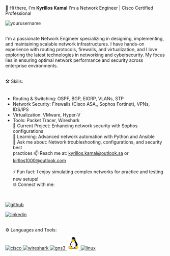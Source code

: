 👋 Hi there, I'm <B>Kyrillos Kamal</B> I'm a Network Engineer | Cisco Certified Professional
<p align="left"> <img src="https://komarev.com/ghpvc/?username=yourusername&label=Profile%20views&color=0e75b6&style=flat" alt="yourusername" /> </p>
</br>
I'm a passionate Network Engineer specializing in designing, implementing, and maintaining scalable network infrastructures. I have hands-on experience with routing protocols, firewalls, and virtualization, and I love exploring the latest technologies in networking and cybersecurity. My focus lies in ensuring optimal network performance and security across enterprise environments.
</br> </br>

🛠️ Skills:
</br>
</br>
- Routing & Switching: OSPF, BGP, EIGRP, VLANs, STP </br>
- Network Security: Firewalls (Cisco ASA,, Sophos Fortinet), VPNs, IDS/IPS</br>
- Virtualization: VMware, Hyper-V</br>
- Tools: Packet Tracer, Wireshark</br>
🔭 Current Project: Enhancing network security with Sophos configurations </br>
🌱 Learning: Advanced network automation with Python and Ansible</br>
💬 Ask me about: Network troubleshooting, configurations, and security best</br> practices
📫 Reach me at:  <a href="mailto:kyrillos.kamal@outlook.sa"> kyrillos.kamal@outlook.sa</a>
 or <a href="mailto:kirllos1000@outlook.com"> kirllos1000@outlook.com</a> </br></br>
⚡ Fun fact: I enjoy simulating complex networks for practice and testing new setups!</br>
🌐 Connect with me:
</br>

<a href="https://github.com/Kyrillos-k-adib" target="blank"><img src='https://cdn.jsdelivr.net/npm/simple-icons@3.0.1/icons/github.svg' alt='github' height='40'></a>

<a href="https://www.linkedin.com/in/kyrillos-kamal/" target="blank"><img src='https://cdn.jsdelivr.net/npm/simple-icons@3.0.1/icons/linkedin.svg' alt='linkedin' height='40'></a>

</br>
⚙️ Languages and Tools:</br>

<p align="left"> 
  <a href="https://www.cisco.com/" target="_blank" rel="noreferrer">
    <img src="https://encrypted-tbn0.gstatic.com/images?q=tbn:ANd9GcRNTqx7NEgSZ2njWhxj6WhIXrW3isjUUwxJTg&s" alt="cisco" width="50" height="50"/>
  </a> 
  
  <a href="https://www.wireshark.org/" target="_blank" rel="noreferrer">
    <img src="https://ih1.redbubble.net/image.815853981.9202/st,small,507x507-pad,600x600,f8f8f8.u4.jpg" alt="wireshark" width="40" height="40"/>
  </a> 
  <a href="https://gns3.com/" target="_blank" rel="noreferrer">
    <img src="https://upload.wikimedia.org/wikipedia/commons/8/8f/GNS3_logo.png" alt="gns3" width="40" height="40"/>
  </a> 
  <a href="https://www.linux.org/" target="_blank" rel="noreferrer">
    <img src="https://raw.githubusercontent.com/devicons/devicon/master/icons/linux/linux-original.svg" alt="linux" width="40" height="40"/>
  </a> 
    <a href="https://www.linux.org/" target="_blank" rel="noreferrer">
    <img src="https://e7.pngegg.com/pngimages/534/305/png-clipart-windows-server-2012-logo-organization-brand-logo-windows-7-blue-angle.png" alt="linux" width="40" height="40"/>
  </a> 
</p>


